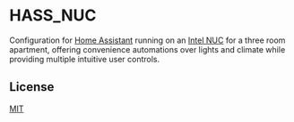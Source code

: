 # HASS_NUC

Configuration for [Home Assistant](https://www.home-assistant.io/) running on an [Intel NUC](https://ark.intel.com/content/www/us/en/ark/products/126148/intel-nuc-kit-nuc8i5beh.html) for a three room apartment, offering convenience automations over lights and climate while providing multiple intuitive user controls.

## License
[MIT](https://choosealicense.com/licenses/mit/)
